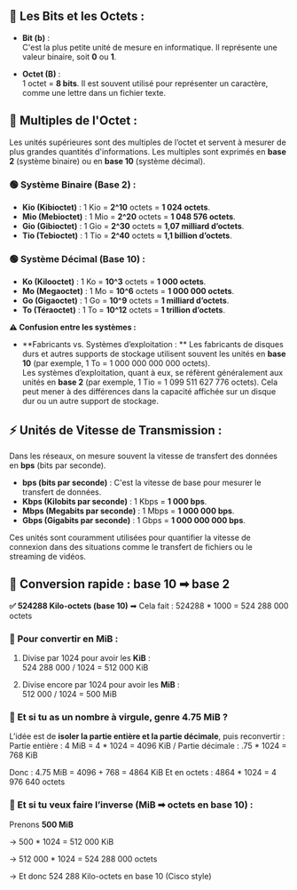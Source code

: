 ## **🔢 Les Bits et les Octets :**

- **Bit (b)** :  
  C'est la plus petite unité de mesure en informatique. Il représente une valeur binaire, soit **0** ou **1**.

- **Octet (B)** :  
  1 octet = **8 bits**. Il est souvent utilisé pour représenter un caractère, comme une lettre dans un fichier texte.



## **🔄 Multiples de l'Octet :**

Les unités supérieures sont des multiples de l’octet et servent à mesurer de plus grandes quantités d'informations. Les multiples sont exprimés en **base 2** (système binaire) ou en **base 10** (système décimal).

### **🟢 Système Binaire (Base 2) :**

- **Kio (Kibioctet)** : 1 Kio = **2^10** octets = **1 024 octets**.
- **Mio (Mebioctet)** : 1 Mio = **2^20** octets = **1 048 576 octets**.
- **Gio (Gibioctet)** : 1 Gio = **2^30** octets ≈ **1,07 milliard d’octets**.
- **Tio (Tebioctet)** : 1 Tio = **2^40** octets ≈ **1,1 billion d’octets**.

### **🟢 Système Décimal (Base 10) :**

- **Ko (Kilooctet)** : 1 Ko = **10^3** octets = **1 000 octets**.
- **Mo (Megaoctet)** : 1 Mo = **10^6** octets = **1 000 000 octets**.
- **Go (Gigaoctet)** : 1 Go = **10^9** octets = **1 milliard d’octets**.
- **To (Téraoctet)** : 1 To = **10^12** octets = **1 trillion d’octets**.


**⚠️ Confusion entre les systèmes :**

- **Fabricants vs. Systèmes d’exploitation :  **
  Les fabricants de disques durs et autres supports de stockage utilisent souvent les unités en **base 10** (par exemple, 1 To = 1 000 000 000 000 octets).  
  Les systèmes d’exploitation, quant à eux, se réfèrent généralement aux unités en **base 2** (par exemple, 1 Tio = 1 099 511 627 776 octets). Cela peut mener à des différences dans la capacité affichée sur un disque dur ou un autre support de stockage.



## **⚡ Unités de Vitesse de Transmission :**

Dans les réseaux, on mesure souvent la vitesse de transfert des données en **bps** (bits par seconde).

- **bps (bits par seconde)** : C'est la vitesse de base pour mesurer le transfert de données.
- **Kbps (Kilobits par seconde)** : 1 Kbps = **1 000 bps**.
- **Mbps (Megabits par seconde)** : 1 Mbps = **1 000 000 bps**.
- **Gbps (Gigabits par seconde)** : 1 Gbps = **1 000 000 000 bps**.

Ces unités sont couramment utilisées pour quantifier la vitesse de connexion dans des situations comme le transfert de fichiers ou le streaming de vidéos.


## **📐 Conversion rapide : base 10 ➡ base 2**

**✅ 524288 Kilo-octets (base 10)** ➡ Cela fait : 524288 * 1000 = 524 288 000 octets

### **🧮 Pour convertir en MiB :**

1.  Divise par 1024 pour avoir les **KiB** :  
    524 288 000 / 1024 = 512 000 KiB

2.  Divise encore par 1024 pour avoir les **MiB** :  
    512 000 / 1024 = 500 MiB

### **📌 Et si tu as un nombre à virgule, genre 4.75 MiB ?**

L’idée est de **isoler la partie entière et la partie décimale**, puis reconvertir : Partie entière : 4 MiB = 4 * 1024 = 4096 KiB / Partie décimale : .75 * 1024 = 768 KiB

Donc : 4.75 MiB = 4096 + 768 = 4864 KiB Et en octets : 4864 * 1024 = 4 976 640 octets

### **🧮 Et si tu veux faire l’inverse (MiB ➡ octets en base 10) :**

Prenons **500 MiB**

→ 500 * 1024 = 512 000 KiB

→ 512 000 * 1024 = 524 288 000 octets

→ Et donc 524 288 Kilo-octets en base 10 (Cisco style)

